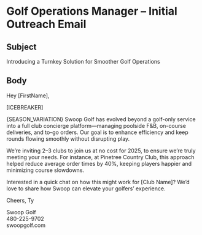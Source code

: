 # Golf Operations Manager – Initial Outreach Email

## Subject
Introducing a Turnkey Solution for Smoother Golf Operations

## Body
Hey [FirstName],

[ICEBREAKER]

{SEASON_VARIATION} Swoop Golf has evolved beyond a golf-only service into a full club concierge platform—managing poolside F&B, on-course deliveries, and to-go orders. Our goal is to enhance efficiency and keep rounds flowing smoothly without disrupting play.

We’re inviting 2–3 clubs to join us at no cost for 2025, to ensure we’re truly meeting your needs. For instance, at Pinetree Country Club, this approach helped reduce average order times by 40%, keeping players happier and minimizing course slowdowns.

Interested in a quick chat on how this might work for [Club Name]? We’d love to share how Swoop can elevate your golfers’ experience.

Cheers,
Ty

Swoop Golf  
480-225-9702  
swoopgolf.com